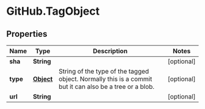 # GitHub.TagObject

## Properties

Name | Type | Description | Notes
------------ | ------------- | ------------- | -------------
**sha** | **String** |  | [optional] 
**type** | [**Object**](.md) | String of the type of the tagged object. Normally this is a commit but it can also be a tree or a blob. | [optional] 
**url** | **String** |  | [optional] 


